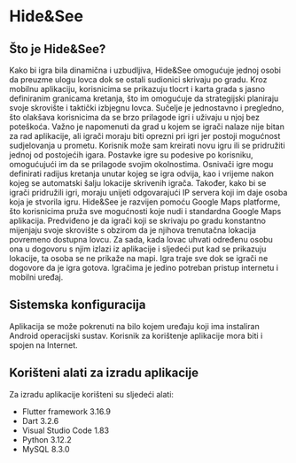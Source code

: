 # Hide&See

## Što je Hide&See?
Kako bi igra bila dinamična i uzbudljiva, Hide&See omogućuje jednoj osobi da
preuzme ulogu lovca dok se ostali sudionici skrivaju po gradu. Kroz mobilnu
aplikaciju, korisnicima se prikazuju tlocrt i karta grada s jasno definiranim
granicama kretanja, što im omogućuje da strategijski planiraju svoje skrovište i
taktički izbjegnu lovca. Sučelje je jednostavno i pregledno, što olakšava
korisnicima da se brzo prilagode igri i uživaju u njoj bez poteškoća.
Važno je napomenuti da grad u kojem se igrači nalaze nije bitan za rad aplikacije,
ali igrači moraju biti oprezni pri igri jer postoji mogućnost sudjelovanja u
prometu. Korisnik može sam kreirati novu igru ili se pridružiti jednoj od
postojećih igara. Postavke igre su podesive po korisniku, omogućujući im da se
prilagode svojim okolnostima. Osnivači igre mogu definirati radijus kretanja
unutar kojeg se igra odvija, kao i vrijeme nakon kojeg se automatski šalju lokacije
skrivenih igrača. Također, kako bi se igrači pridružili igri, moraju unijeti
odgovarajući IP servera koji im daje osoba koja je stvorila igru.
Hide&See je razvijen pomoću Google Maps platforme, što korisnicima pruža sve
mogućnosti koje nudi i standardna Google Maps aplikacija. Predviđeno je da
igrači koji se skrivaju po gradu konstantno mijenjaju svoje skrovište s obzirom
da je njihova trenutačna lokacija povremeno dostupna lovcu. Za sada, kada
lovac uhvati određenu osobu ona u dogovoru s njim izlazi iz aplikacije i sljedeći
put kad se prikazuju lokacije, ta osoba se ne prikaže na mapi. Igra traje sve dok
se igrači ne dogovore da je igra gotova. Igračima je jedino potreban pristup
internetu i mobilni uređaj.

## Sistemska konfiguracija
Aplikacija se može pokrenuti na bilo kojem uređaju koji ima instaliran Android
operacijski sustav. Korisnik za korištenje aplikacije mora biti i spojen na Internet.

## Korišteni alati za izradu aplikacije
Za izradu aplikacije korišteni su sljedeći alati:
 - Flutter framework 3.16.9
 - Dart 3.2.6
 - Visual Studio Code 1.83
 - Python 3.12.2
 - MySQL 8.3.0
